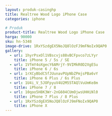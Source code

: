 ```yaml
---
layout: produk-casinghp
title: Realtree Wood Logo iPhone Case
categories: iphone

# Produk
product-title: Realtree Wood Logo iPhone Case
harga: 90000
sku: hn-5348
image-drive: 1RxYSzdgEX5NoJQ8lOzFJ9mFNoIx9QAP0
gallery:
  - url: 1hyrPsxOl1VBscvjs88vBCFpvco7zLYyr
    title: iPhone 5 / 5s / SE
  - url: 1VfmY4oXgecY6AMrjY-9VIMkR0D2XgESu
    title: iPhone 6 / 6s
  - url: 1rXCyBbdC5fJUunavPUpNbZPmjsPBa6vY
    title: iPhone 6 Plus / 6s Plus
  - url: 1U4i_V_5JOFpyuV4U2M55TAQlVuUmKe8m
    title: iPhone 7 / 8
  - url: 10qoo5H8K3Wr-2nG604CUmOjwsUHHiNl0
    title: iPhone 7 Plus / 8 Plus
  - url: 1RxYSzdgEX5NoJQ8lOzFJ9mFNoIx9QAP0
    title: iPhone X
---
```

